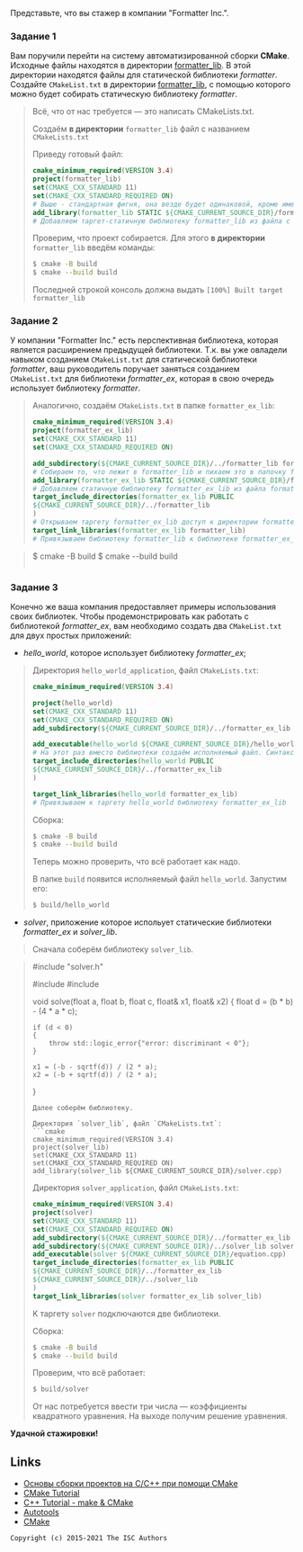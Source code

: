 Представьте, что вы стажер в компании "Formatter Inc.".
### Задание 1
Вам поручили перейти на систему автоматизированной сборки **CMake**.
Исходные файлы находятся в директории [formatter_lib](formatter_lib).
В этой директории находятся файлы для статической библиотеки *formatter*.
Создайте `CMakeList.txt` в директории [formatter_lib](formatter_lib),
с помощью которого можно будет собирать статическую библиотеку *formatter*.

> Всё, что от нас требуется — это написать CMakeLists.txt.
> 
> Создаём **в директории** `formatter_lib` файл с названием `CMakeLists.txt`
>
> Приведу готовый файл:
> ```cmake
> cmake_minimum_required(VERSION 3.4)
> project(formatter_lib)
> set(CMAKE_CXX_STANDARD 11)
> set(CMAKE_CXX_STANDARD_REQUIRED ON)
> # Выше - стандартная фигня, она везде будет одинаковой, кроме имени проекта.
> add_library(formatter_lib STATIC ${CMAKE_CURRENT_SOURCE_DIR}/formatter.cpp)
> # Добавляем таргет-статичную библиотеку formatter_lib из файла с кодом formatter.cpp
> ```
> Проверим, что проект собирается. Для этого **в директории** `formatter_lib` введём команды:
> ```sh
> $ cmake -B build
> $ cmake --build build
> ```
> Последней строкой консоль должна выдать `[100%] Built target formatter_lib`
>
> 
### Задание 2
У компании "Formatter Inc." есть перспективная библиотека,
которая является расширением предыдущей библиотеки. Т.к. вы уже овладели
навыком созданием `CMakeList.txt` для статической библиотеки *formatter*, ваш 
руководитель поручает заняться созданием `CMakeList.txt` для библиотеки 
*formatter_ex*, которая в свою очередь использует библиотеку *formatter*.

> Аналогично, создаём `CMakeLists.txt` в папке `formatter_ex_lib`:
> ```cmake
> cmake_minimum_required(VERSION 3.4)
> project(formatter_ex_lib)
> set(CMAKE_CXX_STANDARD 11)
> set(CMAKE_CXX_STANDARD_REQUIRED ON)
> 
> add_subdirectory(${CMAKE_CURRENT_SOURCE_DIR}/../formatter_lib formatter_lib_dir)
> # Собираем то, что лежит в formatter_lib и пихаем это в папочку formatter_lib_dir
> add_library(formatter_ex_lib STATIC ${CMAKE_CURRENT_SOURCE_DIR}/formatter_ex.cpp)
> # Добавляем статичную библиотеку formatter_ex_lib из файла formatter_ex.cpp
> target_include_directories(formatter_ex_lib PUBLIC
> ${CMAKE_CURRENT_SOURCE_DIR}/../formatter_lib
> )
> # Открываем таргету formatter_ex_lib доступ к директории formatter_lib
> target_link_libraries(formatter_ex_lib formatter_lib)
> # Привязываем библиотеку formatter_lib к библиотеке formatter_ex_lib.

> $ cmake -B build
> $ cmake --build build
> ```

### Задание 3
Конечно же ваша компания предоставляет примеры использования своих библиотек.
Чтобы продемонстрировать как работать с библиотекой *formatter_ex*,
вам необходимо создать два `CMakeList.txt` для двух простых приложений:
* *hello_world*, которое использует библиотеку *formatter_ex*;


> Директория `hello_world_application`, файл `CMakeLists.txt`:
> ```cmake
> cmake_minimum_required(VERSION 3.4)
> 
> project(hello_world)
> set(CMAKE_CXX_STANDARD 11)
> set(CMAKE_CXX_STANDARD_REQUIRED ON)
> add_subdirectory(${CMAKE_CURRENT_SOURCE_DIR}/../formatter_ex_lib formatter_ex_lib_dir)
> 
> add_executable(hello_world ${CMAKE_CURRENT_SOURCE_DIR}/hello_world.cpp)
> # На этот раз вместо библиотеки создаём исполняемый файл. Синтаксис тот же.
> target_include_directories(hello_world PUBLIC
> ${CMAKE_CURRENT_SOURCE_DIR}/../formatter_ex_lib
> )
> 
> target_link_libraries(hello_world formatter_ex_lib)
> # Привязываем к таргету hello_world библиотеку formatter_ex_lib
> ```
> 
> Сборка:
> ```sh
> $ cmake -B build
> $ cmake --build build
> ```
> Теперь можно проверить, что всё работает как надо.
> 
> В папке `build` появится исполняемый файл `hello_world`. Запустим его:
> ```sh
> $ build/hello_world
> ```


* *solver*, приложение которое испольует статические библиотеки *formatter_ex* и *solver_lib*.

> Сначала соберём библиотеку `solver_lib`. 

> #include "solver.h"
> 
> #include <stdexcept>
> #include <cmath>
> 
> void solve(float a, float b, float c, float& x1, float& x2)
> {
>     float d = (b * b) - (4 * a * c);
> 
>     if (d < 0)
>     {
>         throw std::logic_error{"error: discriminant < 0"};
>     }
> 
>     x1 = (-b - sqrtf(d)) / (2 * a);
>     x2 = (-b + sqrtf(d)) / (2 * a);
> }
> 
> ```
> Далее соберём библиотеку.
> 
> Директория `solver_lib`, файл `CMakeLists.txt`:
> ```cmake
> cmake_minimum_required(VERSION 3.4)
> project(solver_lib)
> set(CMAKE_CXX_STANDARD 11)
> set(CMAKE_CXX_STANDARD_REQUIRED ON)
> add_library(solver_lib ${CMAKE_CURRENT_SOURCE_DIR}/solver.cpp)
> ```
> Директория `solver_application`, файл `CMakeLists.txt`:
> ```cmake
> cmake_minimum_required(VERSION 3.4)
> project(solver)
> set(CMAKE_CXX_STANDARD 11)
> set(CMAKE_CXX_STANDARD_REQUIRED ON)
> add_subdirectory(${CMAKE_CURRENT_SOURCE_DIR}/../formatter_ex_lib formatter_ex_lib_dir)
> add_subdirectory(${CMAKE_CURRENT_SOURCE_DIR}/../solver_lib solver_lib_dir)
> add_executable(solver ${CMAKE_CURRENT_SOURCE_DIR}/equation.cpp)
> target_include_directories(formatter_ex_lib PUBLIC
> ${CMAKE_CURRENT_SOURCE_DIR}/../formatter_ex_lib
> ${CMAKE_CURRENT_SOURCE_DIR}/../solver_lib
> )
> target_link_libraries(solver formatter_ex_lib solver_lib)
> ```
> K таргету `solver` подключаются две библиотеки.
> 
> Сборка:
> ```sh
> $ cmake -B build
> $ cmake --build build
> ```
> Проверим, что всё работает:
> ```sh
> $ build/solver
> ```
> От нас потребуется ввести три числа — коэффициенты квадратного уравнения. На выходе получим решение уравнения.


**Удачной стажировки!**

## Links
- [Основы сборки проектов на С/C++ при помощи CMake](https://eax.me/cmake/)
- [CMake Tutorial](http://neerc.ifmo.ru/wiki/index.php?title=CMake_Tutorial)
- [C++ Tutorial - make & CMake](https://www.bogotobogo.com/cplusplus/make.php)
- [Autotools](http://www.gnu.org/software/automake/manual/html_node/Autotools-Introduction.html)
- [CMake](https://cgold.readthedocs.io/en/latest/index.html)

```
Copyright (c) 2015-2021 The ISC Authors
```
